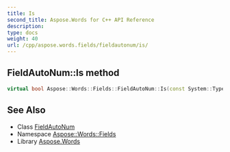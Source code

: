 ```yaml
---
title: Is
second_title: Aspose.Words for C++ API Reference
description: 
type: docs
weight: 40
url: /cpp/aspose.words.fields/fieldautonum/is/
---
```

## FieldAutoNum::Is method




```cpp
virtual bool Aspose::Words::Fields::FieldAutoNum::Is(const System::TypeInfo &target) const override
```

## See Also

* Class [FieldAutoNum](../)
* Namespace [Aspose::Words::Fields](../../)
* Library [Aspose.Words](../../../)

